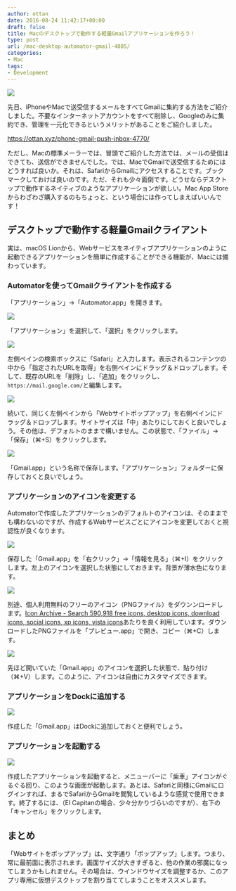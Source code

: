 ```yaml
---
author: ottan
date: 2016-08-24 11:42:17+00:00
draft: false
title: Macのデスクトップで動作する軽量Gmailアプリケーションを作ろう！
type: post
url: /mac-desktop-automator-gmail-4805/
categories:
- Mac
tags:
- Development
---
```


![](/images/2016/08/160824-57bd821d4d865.jpg)






先日、iPhoneやMacで送受信するメールをすべてGmailに集約する方法をご紹介しました。不要なインターネットアカウントをすべて削除し、Googleのみに集約でき、管理を一元化できるというメリットがあることをご紹介しました。



https://ottan.xyz/phone-gmail-push-inbox-4770/



ただし、Macの標準メーラーでは、冒頭でご紹介した方法では、メールの受信はできても、送信ができませんでした。では、MacでGmailで送受信するためにはどうすれば良いか。それは、SafariからGmailにアクセスすることです。ブックマークしておけば良いのです。ただ、それも少々面倒です。どうせならデスクトップで動作するネイティブのようなアプリケーションが欲しい。Mac App Storeからわざわざ購入するのもちょっと、という場合には作ってしまえばいいんです！





## デスクトップで動作する軽量Gmailクライアント





実は、macOS Lionから、Webサービスをネイティブアプリケーションのように起動できるアプリケーションを簡単に作成することができる機能が、Macには備わっています。





### Automatorを使ってGmailクライアントを作成する





「アプリケーション」→「Automator.app」を開きます。





![](/images/2016/08/160824-57bd82d9500fe.png)






「アプリケーション」を選択して、「選択」をクリックします。





![](/images/2016/08/160824-57bd82e3927ff.png)






左側ペインの検索ボックスに「Safari」と入力します。表示されるコンテンツの中から「指定されたURLを取得」を右側ペインにドラッグ＆ドロップします。そして、既存のURLを「削除」し、「追加」をクリックし、`https://mail.google.com/`と編集します。





![](/images/2016/08/160824-57bd82e8e8361.png)






続いて、同じく左側ペインから「Webサイトポップアップ」を右側ペインにドラッグ＆ドロップします。サイトサイズは「中」あたりにしておくと良いでしょう。その他は、デフォルトのままで構いません。この状態で、「ファイル」→「保存」（⌘+S）をクリックします。





![](/images/2016/08/160824-57bd82f21646c.png)






「Gmail.app」という名称で保存します。「アプリケーション」フォルダーに保存しておくと良いでしょう。





### アプリケーションのアイコンを変更する





Automatorで作成したアプリケーションのデフォルトのアイコンは、そのままでも構わないのですが、作成するWebサービスごとにアイコンを変更しておくと視認性が良くなります。





![](/images/2016/08/160824-57bd82f779a91.png)






保存した「Gmail.app」を「右クリック」→「情報を見る」（⌘+I）をクリックします。左上のアイコンを選択した状態にしておきます。背景が薄水色になります。





![](/images/2016/08/160824-57bd82fd6049d.png)






別途、個人利用無料のフリーのアイコン（PNGファイル）をダウンンロードします。[Icon Archive - Search 590,918 free icons, desktop icons, download icons, social icons, xp icons, vista icons](http://www.iconarchive.com/)あたりを良く利用しています。ダウンロードしたPNGファイルを「プレビュー.app」で開き、コピー（⌘+C）します。





![](/images/2016/08/160824-57bd83038d78a.png)






先ほど開いていた「Gmail.app」のアイコンを選択した状態で、貼り付け（⌘+V）します。このように、アイコンは自由にカスタマイズできます。





### アプリケーションをDockに追加する





![](/images/2016/08/160824-57bd8309d0628.png)






作成した「Gmail.app」はDockに追加しておくと便利でしょう。





### アプリケーションを起動する





![](/images/2016/08/160824-57bd830fba2f9.png)






作成したアプリケーションを起動すると、メニューバーに「歯車」アイコンがぐるぐる回り、このような画面が起動します。あとは、Safariと同様にGmailにログインすれば、まるでSafariからGmailを閲覧しているような感覚で使用できます。終了するには、（El Capitanの場合、少々分かりづらいのですが）、右下の「キャンセル」をクリックします。





## まとめ





「Webサイトをポップアップ」は、文字通り「ポップアップ」します。つまり、常に最前面に表示されます。画面サイズが大きすぎると、他の作業の邪魔になってしまうかもしれません。その場合は、ウインドウサイズを調整するか、このアプリ専用に仮想デスクトップを割り当ててしまうことをオススメします。
